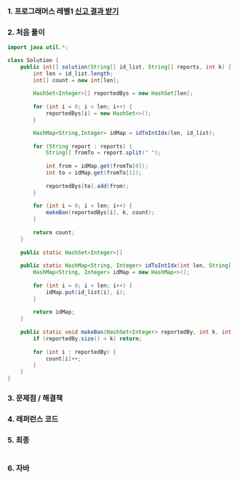 ### 1. 프로그래머스 레벨1 [신고 결과 받기](https://school.programmers.co.kr/learn/courses/30/lessons/92334)

### 2. 처음 풀이

``` java
import java.util.*;

class Solution {
    public int[] solution(String[] id_list, String[] reports, int k) {
        int len = id_list.length;
        int[] count = new int[len];
        
        HashSet<Integer>[] reportedBys = new HashSet[len];
        
        for (int i = 0; i < len; i++) {
            reportedBys[i] = new HashSet<>();
        }          

        HashMap<String,Integer> idMap = idToIntIdx(len, id_list);
        
        for (String report : reports) {
            String[] fromTo = report.split(" ");
            
            int from = idMap.get(fromTo[0]);
            int to = idMap.get(fromTo[1]);       
            
            reportedBys[to].add(from);
        }
        
        for (int i = 0; i < len; i++) {
            makeBan(reportedBys[i], k, count);
        }
        
        return count;
    }
	
	public static HashSet<Integer>[] 
    
    public static HashMap<String, Integer> idToIntIdx(int len, String[] id_list) {
        HashMap<String, Integer> idMap = new HashMap<>();
        
        for (int i = 0; i < len; i++) {
            idMap.put(id_list[i], i);
        }
        
        return idMap;
    }
    
    public static void makeBan(HashSet<Integer> reportedBy, int k, int[] count) {
        if (reportedBy.size() < k) return;
        
        for (int i : reportedBy) {
            count[i]++;
        }
    }
}
```

### 3. 문제점 / 해결책

### 4. 레퍼런스 코드

### 5. 최종

``` java

```

### 6. 자바
<!--stackedit_data:
eyJoaXN0b3J5IjpbLTExODM0MTY2NjRdfQ==
-->